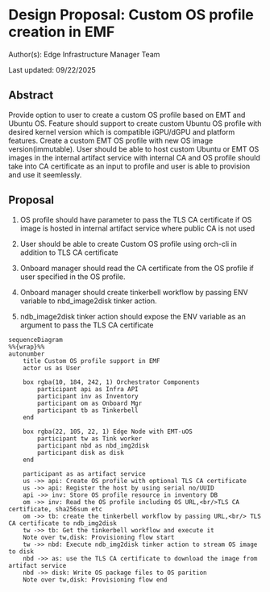 # Design Proposal: Custom OS profile creation in EMF

Author(s): Edge Infrastructure Manager Team

Last updated: 09/22/2025

## Abstract

Provide option to user to create a custom OS profile based on EMT and Ubuntu OS.
Feature should support to create custom Ubuntu OS profile with desired kernel version which is compatible iGPU/dGPU and platform features.
Create a custom EMT OS profile with new OS image version(immutable).
User should be able to host custom Ubuntu or EMT OS images in the internal artifact service with internal CA and OS profile should take into
CA certificate as an input to profile and user is able to provision and use it seemlessly.

## Proposal

1. OS profile should have parameter to pass the TLS CA certificate if OS image is hosted in 
internal artifact service where public CA is not used

2. User should be able to create Custom OS profile using orch-cli in addition to TLS CA certificate

3. Onboard manager should read the CA certificate from the OS profile if user specified in the OS profile.

4. Onboard manager should create tinkerbell workflow by passing ENV variable to nbd_image2disk tinker action.

5. ndb_image2disk tinker action should expose the ENV variable as an argument to pass the TLS CA certificate


```mermaid
sequenceDiagram
%%{wrap}%%
autonumber
    title Custom OS profile support in EMF
    actor us as User

    box rgba(10, 184, 242, 1) Orchestrator Components
        participant api as Infra API
        participant inv as Inventory
        participant om as Onboard Mgr
        participant tb as Tinkerbell     
    end

    box rgba(22, 105, 22, 1) Edge Node with EMT-uOS
        participant tw as Tink worker
        participant nbd as nbd_img2disk
        participant disk as disk
    end

    participant as as artifact service
    us ->> api: Create OS profile with optional TLS CA certificate
    us ->> api: Register the host by using serial no/UUID
    api ->> inv: Store OS profile resource in inventory DB
    om ->> inv: Read the OS profile including OS URL,<br/>TLS CA certificate, sha256sum etc
    om ->> tb: create the tinkerbell workflow by passing URL,<br/> TLS CA certificate to ndb_img2disk
    tw ->> tb: Get the tinkerbell workflow and execute it
    Note over tw,disk: Provisioning flow start
    tw ->> nbd: Execute ndb_img2disk tinker action to stream OS image to disk
    nbd ->> as: use the TLS CA certificate to download the image from artifact service
    nbd ->> disk: Write OS package files to OS parition
    Note over tw,disk: Provisioning flow end

```
